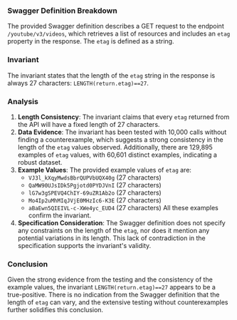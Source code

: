 ### Swagger Definition Breakdown
The provided Swagger definition describes a GET request to the endpoint `/youtube/v3/videos`, which retrieves a list of resources and includes an `etag` property in the response. The `etag` is defined as a string.

### Invariant
The invariant states that the length of the `etag` string in the response is always 27 characters: `LENGTH(return.etag)==27`. 

### Analysis
1. **Length Consistency**: The invariant claims that every `etag` returned from the API will have a fixed length of 27 characters. 
2. **Data Evidence**: The invariant has been tested with 10,000 calls without finding a counterexample, which suggests a strong consistency in the length of the `etag` values observed. Additionally, there are 129,895 examples of `etag` values, with 60,601 distinct examples, indicating a robust dataset.
3. **Example Values**: The provided example values of `etag` are:
   - `VJ3l_kXqyMwdsBbrQUPVbUQX40g` (27 characters)
   - `QaMW90UJsIDk5Pgjotd0PYDJVnI` (27 characters)
   - `lG7w3gSPEVQ4ChIY-69uZR1Ab2o` (27 characters)
   - `Mo4Ip2uMhMIqJVjE0MHzIc6-K3E` (27 characters)
   - `aBaEwn5QIEIVL-c-XWe4yc_EUD4` (27 characters)
   All these examples confirm the invariant.
4. **Specification Consideration**: The Swagger definition does not specify any constraints on the length of the `etag`, nor does it mention any potential variations in its length. This lack of contradiction in the specification supports the invariant's validity.

### Conclusion
Given the strong evidence from the testing and the consistency of the example values, the invariant `LENGTH(return.etag)==27` appears to be a true-positive. There is no indication from the Swagger definition that the length of `etag` can vary, and the extensive testing without counterexamples further solidifies this conclusion.
